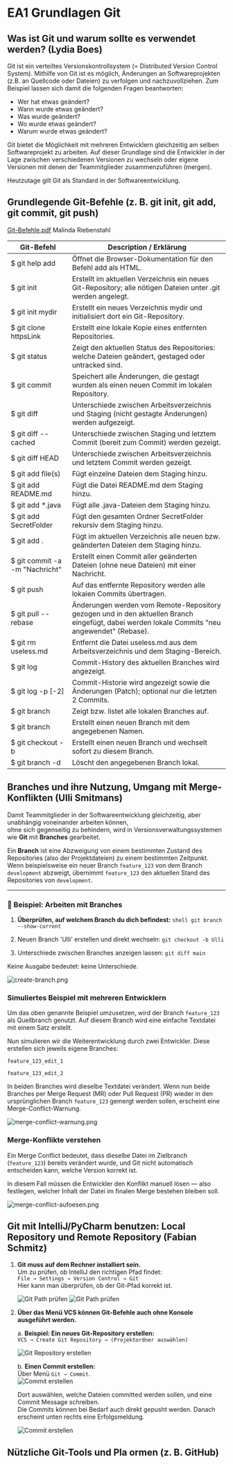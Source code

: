 # EA1 Grundlagen Git

## Was ist Git und warum sollte es verwendet werden? (Lydia Boes)
Git ist ein verteiltes Versionskontrollsystem (= Distributed Version Control System). Mithilfe von Git ist es möglich, Änderungen an Softwareprojekten (z.B. an Quellcode oder Dateien) zu verfolgen und nachzuvollziehen. Zum Beispiel lassen sich damit die folgenden Fragen beantworten:
- Wer hat etwas geändert?
- Wann wurde etwas geändert?
- Was wurde geändert?
- Wo wurde etwas geändert?
- Warum wurde etwas geändert?

Git bietet die Möglichkeit mit mehreren Entwicklern gleichzeitig am selben Softwareprojekt zu arbeiten. Auf dieser Grundlage sind die Entwickler in der Lage zwischen verschiedenen Versionen zu wechseln oder eigene Versionen mit denen der Teammitglieder zusammenzuführen (mergen).

Heutzutage gilt Git als Standard in der Softwareentwicklung. 

## Grundlegende Git-Befehle (z. B. git init, git add, git commit, git push) 
[Git-Befehle.pdf](https://github.com/user-attachments/files/22888931/Git-Befehle.pdf)
Malinda Riebenstahl

| Git-Befehl | Description / Erklärung |
| --- | --- |
|$ git help add	| Öffnet die Browser-Dokumentation für den Befehl add als HTML.|
|$ git init	| Erstellt im aktuellen Verzeichnis ein neues Git-Repository; alle nötigen Dateien unter .git werden angelegt.|
|$ git init mydir	| Erstellt ein neues Verzeichnis mydir und initialisiert dort ein Git-Repository. |
|$ git clone httpsLink | Erstellt eine lokale Kopie eines entfernten Repositories. |
|$ git status	| Zeigt den aktuellen Status des Repositories: welche Dateien geändert, gestaged oder untracked sind. |
|$ git commit	| Speichert alle Änderungen, die gestagt wurden als einen neuen Commit im lokalen Repository. |
|$ git diff | Unterschiede zwischen Arbeitsverzeichnis und Staging (nicht gestagte Änderungen) werden aufgezeigt. |
|$ git diff --cached	| Unterschiede zwischen Staging und letztem Commit (bereit zum Commit) werden gezeigt. |
|$ git diff HEAD	| Unterschiede zwischen Arbeitsverzeichnis und letztem Commit werden gezeigt. |
|$ git add file(s)	| Fügt einzelne Dateien dem Staging hinzu. |
|$ git add README.md	| Fügt die Datei README.md dem Staging hinzu. |
|$ git add *.java	| Fügt alle .java-Dateien dem Staging hinzu. |
|$ git add SecretFolder |	Fügt den gesamten Ordner SecretFolder rekursiv dem Staging hinzu. |
|$ git add .	| Fügt im aktuellen Verzeichnis alle neuen bzw. geänderten Dateien dem Staging hinzu. |
|$ git commit -a -m "Nachricht"	| Erstellt einen Commit aller geänderten Dateien (ohne neue Dateien) mit einer Nachricht. |
|$ git push <repository>	| Auf das entfernte Repository werden alle lokalen Commits übertragen. |
|$ git pull --rebase <remote> <branch>	| Änderungen werden vom Remote-Repository gezogen und in den aktuellen Branch eingefügt, dabei werden lokale Commits "neu angewendet" (Rebase).|
|$ git rm useless.md	| Entfernt die Datei useless.md aus dem Arbeitsverzeichnis und dem Staging-Bereich. |
|$ git log	| Commit-History des aktuellen Branches wird angezeigt.|
|$ git log -p [-2]	| Commit-Historie wird angezeigt sowie die Änderungen (Patch); optional nur die letzten 2 Commits.|
|$ git branch	| Zeigt bzw. listet alle lokalen Branches auf. |
|$ git branch <branch name>	| Erstellt einen neuen Branch mit dem angegebenen Namen.|
|$ git checkout -b <branch name>	| Erstellt einen neuen Branch und wechselt sofort zu diesem Branch.|
|$ git branch -d <branch name>	| Löscht den angegebenen Branch lokal.|


## Branches und ihre Nutzung, Umgang mit Merge-Konflikten (Ulli Smitmans)

Damit Teammitglieder in der Softwareentwicklung gleichzeitig, aber unabhängig voneinander arbeiten können,  
ohne sich gegenseitig zu behindern, wird in Versionsverwaltungssystemen wie **Git** mit **Branches** gearbeitet.

Ein **Branch** ist eine Abzweigung von einem bestimmten Zustand des Repositories (also der Projektdateien) zu einem bestimmten Zeitpunkt.  
Wenn beispielsweise ein neuer Branch `feature_123` von dem Branch `development` abzweigt, übernimmt `feature_123` den aktuellen Stand des Repositories von `development`.

---

### 🔧 Beispiel: Arbeiten mit Branches

1. **Überprüfen, auf welchem Branch du dich befindest:**
   ```shell git branch --show-current```

2. Neuen Branch 'Ulli' erstellen und direkt wechseln:
   ```git checkout -b Ulli```

3. Unterschiede zwischen Branches anzeigen lassen:
   ```git diff main```

Keine Ausgabe bedeutet: keine Unterschiede.

![create-branch.png](assets/create-branch.png)


### Simuliertes Beispiel mit mehreren Entwicklern

Um das oben genannte Beispiel umzusetzen, wird der Branch `feature_123` als Quellbranch genutzt.
Auf diesem Branch wird eine einfache Textdatei mit einem Satz erstellt.

Nun simulieren wir die Weiterentwicklung durch zwei Entwickler.
Diese erstellen sich jeweils eigene Branches:

`feature_123_edit_1`

`feature_123_edit_2`

In beiden Branches wird dieselbe Textdatei verändert.
Wenn nun beide Branches per Merge Request (MR) oder Pull Request (PR) wieder in den ursprünglichen Branch `feature_123` gemergt werden sollen,
erscheint eine Merge-Conflict-Warnung.

![merge-conflict-warnung.png](assets/merge-conflict-warnung.png)


### Merge-Konflikte verstehen

Ein Merge Conflict bedeutet, dass dieselbe Datei im Zielbranch (`feature_123`) bereits verändert wurde,
und Git nicht automatisch entscheiden kann, welche Version korrekt ist.

In diesem Fall müssen die Entwickler den Konflikt manuell lösen — also festlegen,
welcher Inhalt der Datei im finalen Merge bestehen bleiben soll.

![merge-conflict-aufoesen.png](assets/merge-conflict-aufoesen.png)



## Git mit IntelliJ/PyCharm benutzen: Local Repository und Remote Repository (Fabian Schmitz)
1. **Git muss auf dem Rechner installiert sein.**  
   Um zu prüfen, ob IntelliJ den richtigen Pfad findet:  
   `File → Settings → Version Control → Git`  
   Hier kann man überprüfen, ob der Git-Pfad korrekt ist.

   ![Git Path prüfen](assets/Settings_Menu_IntelliJ.png)
   ![Git Path prüfen](assets/Git_Path_IntelliJ.png)
   
2. **Über das Menü VCS können Git-Befehle auch ohne Konsole ausgeführt werden.**

   a. **Beispiel: Ein neues Git-Repository erstellen:**  
   `VCS → Create Git Repository → (Projektordner auswählen)`

   ![Git Repository erstellen](assets/Create_Git_Repo_IntelliJ.png)

   b. **Einen Commit erstellen:**  
   Über Menü `Git → Commit`.  
   ![Commit erstellen](assets/Commit_IntelliJ1.png)

   Dort auswählen, welche Dateien committed werden sollen, und eine Commit Message schreiben.  
   Die Commits können bei Bedarf auch direkt gepusht werden. Danach erscheint unten rechts eine Erfolgsmeldung.

   ![Commit erstellen](assets/Commit_IntelliJ2.png)


## Nützliche Git-Tools und Pla ormen (z. B. GitHub) 

